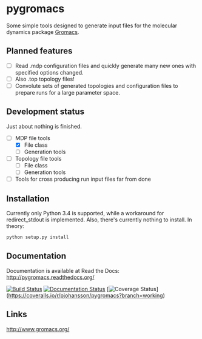 pygromacs
=========
Some simple tools designed to generate input files for the molecular dynamics
package [Gromacs](http://www.gromacs.org/).

Planned features
----------
- [ ] Read .mdp configuration files and quickly generate many new ones with 
  specified options changed.
- [ ] Also .top topology files!
- [ ] Convolute sets of generated topologies and configuration files to prepare 
runs for a large parameter space.

Development status
------------------
Just about nothing is finished.
- [ ] MDP file tools
  - [x] File class
  - [ ] Generation tools
- [ ] Topology file tools
  - [ ] File class
  - [ ] Generation tools
- [ ] Tools for cross producing run input files far from done

Installation
------------
Currently only Python 3.4 is supported, while a workaround for redirect_stdout is implemented.
Also, there's currently nothing to install. In theory:

```bash
python setup.py install
```

Documentation
-------------
Documentation is available at Read the Docs: http://pygromacs.readthedocs.org/

[![Build Status](https://travis-ci.org/pjohansson/pygromacs.svg?branch=working)](https://travis-ci.org/pjohansson/pygromacs)
[![Documentation Status](https://readthedocs.org/projects/pygromacs/badge/?version=latest)](https://readthedocs.org/projects/pygromacs/?badge=latest)
[![Coverage Status](https://coveralls.io/repos/pjohansson/pygromacs/badge.png?branch=working)]
(https://coveralls.io/r/pjohansson/pygromacs?branch=working)

Links
-----
http://www.gromacs.org/
